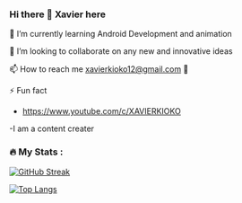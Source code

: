 ### Hi there 👋 Xavier here
 

 🌱 I’m currently learning Android Development and animation
 
 
 👯 I’m looking to collaborate on any new and innovative ideas
 
 
📫 How to reach me xavierkioko12@gmail.com 💬

  ⚡ Fun fact 
 
  - https://www.youtube.com/c/XAVIERKIOKO
   
   -I am a content creater

   ### :fire: My Stats :

[![GitHub Streak](https://github-readme-streak-stats.herokuapp.com?user=XavierKioko&theme=dark)](https://git.io/streak-stats)

[![Top Langs](https://github-readme-stats.vercel.app/api/top-langs/?username=XavierKioko&layout=compact&theme=vision-friendly-dark)](https://github.com/anuraghazra/github-readme-stats)

   




